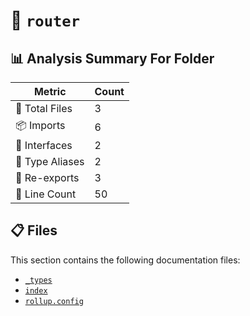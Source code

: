 # 📁 `router`

## 📊 Analysis Summary For Folder

| Metric | Count |
|--------|-------|
| 📁 Total Files | 3 |
| 📦 Imports | 6 |
| 📐 Interfaces | 2 |
| 📑 Type Aliases | 2 |
| 🔄 Re-exports | 3 |
| 🔢 Line Count | 50 |


## 📋 Files

This section contains the following documentation files:

- [`_types`](./_types.md)
- [`index`](./index.md)
- [`rollup.config`](./rollup.config.md)